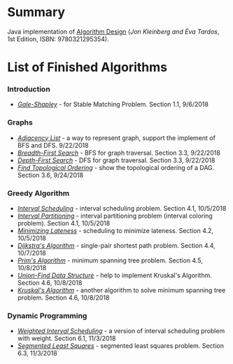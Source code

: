 # Summary
Java implementation of  [Algorithm Design](https://www.amazon.com/Algorithm-Design-Kleinberg-published-Addison-Wesley/dp/B00E31S1LW/ref=sr_1_5?ie=UTF8&qid=1537642967&sr=8-5&keywords=Algorithm+Design) (*Jon Kleinberg and Éva Tardos*, 1st Edition, ISBN: 9780321295354).

# List of Finished Algorithms
### Introduction
* *[Gale-Shapley](src/GaleShapleyAlgorithm.java)* - for Stable Matching Problem. Section 1.1, 9/6/2018
### Graphs
* *[Adjacency List](src/AdjacencyList.java)* - a way to represent graph, support the implement of BFS and DFS. 9/22/2018
* *[Breadth-First Search](src/BreadthFirstSearch.java)* - BFS for graph traversal. Section 3.3, 9/22/2018
* *[Depth-First Search](src/DepthFirstSearch.java)* - DFS for graph traversal. Section 3.3, 9/22/2018
* *[Find Topological Ordering](src/FindTopologicalOrdering.java)*  - show the topological ordering of a DAG. Section 3.6, 9/24/2018
### Greedy Algorithm
* *[Interval Scheduling](src/IntervalScheduling.java)* - interval scheduling problem. Section 4.1, 10/5/2018
* *[Interval Partitioning](src/IntervalPartitioning.java)* - interval partitioning problem (interval coloring problem). Section 4.1, 10/5/2018
* *[Minimizing Lateness](src/MinimizingLateness.java)* - scheduling to minimize lateness. Section 4.2, 10/5/2018
* *[Dijkstra's Algorithm](src/DijkstrasAlgorithm.java)* - single-pair shortest path problem. Section 4.4, 10/7/2018
* *[Prim's Algorithm](src/PrimsAlgorithm.java)* - minimum spanning tree problem. Section 4.5, 10/8/2018
* *[Union-Find Data Structure](src/UnionFind.java)* - help to implement Kruskal's Algorithm. Section 4.6, 10/8/2018
* *[Kruskal's Algorithm](src/KruskalsAlgorithm.java)* - another algorithm to solve minimum spanning tree problem. Section 4.6, 10/8/2018
### Dynamic Programming
* *[Weighted Interval Scheduling](src/WeightedIntervalScheduling.java)* - a version of interval scheduling problem with weight. Section 6.1, 11/3/2018
* *[Segmented Least Squares](src/SegmentedLeastSquares.java)* - segmented least squares problem. Section 6.3, 11/3/2018
